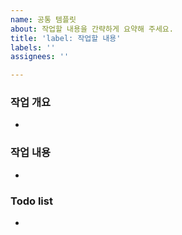 ```yaml
---
name: 공통 템플릿
about: 작업할 내용을 간략하게 요약해 주세요.
title: 'label: 작업할 내용'
labels: ''
assignees: ''

---
```


### 작업 개요
- 

### 작업 내용
- 

### Todo list
-
